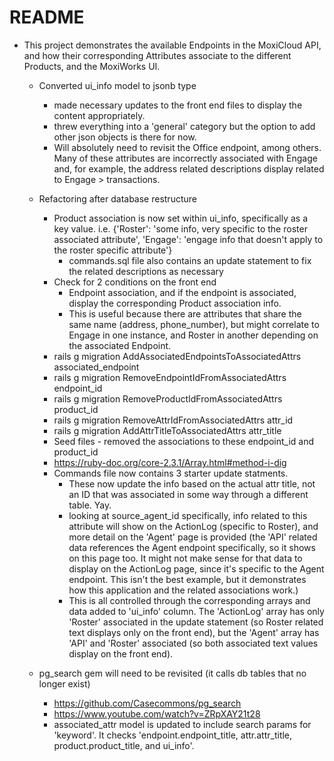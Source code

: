 # README

* This project demonstrates the available Endpoints in the MoxiCloud API, and how their corresponding Attributes associate to the different Products, and the MoxiWorks UI.
            
    - Converted ui_info model to jsonb type
        - made necessary updates to the front end files to display the content appropriately.
        - threw everything into a 'general' category but the option to add other json objects is there for now.
        - Will absolutely need to revisit the Office endpoint, among others. Many of these attributes are incorrectly associated with Engage and, for example, the address related descriptions display related to Engage > transactions.

    - Refactoring after database restructure
        - Product association is now set within ui_info, specifically as a key value. i.e. {'Roster': 'some info, very specific to the roster associated attribute', 'Engage': 'engage info that doesn't apply to the roster specific attribute'}
            - commands.sql file also contains an update statement to fix the related descriptions as necessary
        - Check for 2 conditions on the front end
            - Endpoint association, and if the endpoint is associated, display the corresponding Product association info.
            - This is useful because there are attributes that share the same name (address, phone_number), but might correlate to Engage in one instance, and Roster in another depending on the associated Endpoint.
        - rails g migration AddAssociatedEndpointsToAssociatedAttrs associated_endpoint
        - rails g migration RemoveEndpointIdFromAssociatedAttrs endpoint_id
        - rails g migration RemoveProductIdFromAssociatedAttrs product_id
        - rails g migration RemoveAttrIdFromAssociatedAttrs attr_id
        - rails g migration AddAttrTitleToAssociatedAttrs attr_title
        - Seed files - removed the associations to these endpoint_id and product_id
        - https://ruby-doc.org/core-2.3.1/Array.html#method-i-dig
        - Commands file now contains 3 starter update statments. 
            - These now update the info based on the actual attr title, not an ID that was associated in some way through a different table. Yay.
            - looking at source_agent_id specifically, info related to this attribute will show on the ActionLog (specific to Roster), and more detail on the 'Agent' page is provided (the 'API' related data references the Agent endpoint specifically, so it shows on this page too. It might not make sense for that data to display on the ActionLog page, since it's specific to the Agent endpoint. This isn't the best example, but it demonstrates how this application and the related associations work.)
            - This is all controlled through the corresponding arrays and data added to 'ui_info' column. The 'ActionLog' array has only 'Roster' associated in the update statement (so Roster related text displays only on the front end), but the 'Agent' array has 'API' and 'Roster' associated (so both associated text values display on the front end).
    
    - pg_search gem will need to be revisited (it calls db tables that no longer exist)
        - https://github.com/Casecommons/pg_search
        - https://www.youtube.com/watch?v=ZRpXAY21t28
        - associated_attr model is updated to include search params for 'keyword'. It checks 'endpoint.endpoint_title, attr.attr_title, product.product_title, and ui_info'.